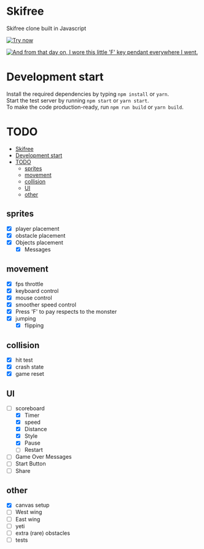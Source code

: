 # Skifree
Skifree clone built in Javascript

[![Try now](https://badgen.net/badge/try/now/pink?icon=chrome)](https://offeringofpie.github.io/skifree)

[![And from that day on, I wore this little 'F' key pendant everywhere I went.](https://imgs.xkcd.com/comics/skifree.png)](https://xkcd.com/667/)

# Development start
Install the required dependencies by typing ```npm install``` or ```yarn```.<br>
Start the test server by running ```npm start``` or ```yarn start```.<br>
To make the code production-ready, run ```npm run build``` or ```yarn build```.


# TODO
- [Skifree](#skifree)
- [Development start](#development-start)
- [TODO](#todo)
  - [sprites](#sprites)
  - [movement](#movement)
  - [collision](#collision)
  - [UI](#ui)
  - [other](#other)

## sprites
* [x] player placement
* [x] obstacle placement
* [x] Objects placement
  - [x] Messages

## movement
* [x] fps throttle
* [x] keyboard control
* [x] mouse control
* [x] smoother speed control
* [x] Press 'F' to pay respects to the monster
* [x] jumping
  * [x] flipping

## collision
* [x] hit test
* [x] crash state
* [x] game reset

## UI
* [ ] scoreboard
  - [x] Timer
  - [x] speed
  - [x] Distance
  - [x] Style
  - [x] Pause
  - [ ] Restart
* [ ] Game Over Messages
* [ ] Start Button
* [ ] Share

## other
* [x] canvas setup
* [ ] West wing
* [ ] East wing
* [ ] yeti
* [ ] extra (rare) obstacles
* [ ] tests
